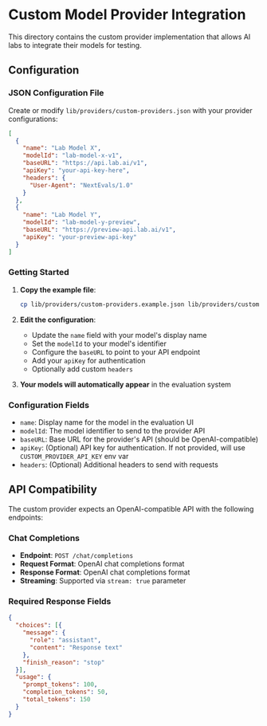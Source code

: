 # Custom Model Provider Integration

This directory contains the custom provider implementation that allows AI labs to integrate their models for testing.

## Configuration

### JSON Configuration File

Create or modify `lib/providers/custom-providers.json` with your provider configurations:

```json
[
  {
    "name": "Lab Model X",
    "modelId": "lab-model-x-v1",
    "baseURL": "https://api.lab.ai/v1",
    "apiKey": "your-api-key-here",
    "headers": {
      "User-Agent": "NextEvals/1.0"
    }
  },
  {
    "name": "Lab Model Y",
    "modelId": "lab-model-y-preview",
    "baseURL": "https://preview-api.lab.ai/v1",
    "apiKey": "your-preview-api-key"
  }
]
```

### Getting Started

1. **Copy the example file**:
   ```bash
   cp lib/providers/custom-providers.example.json lib/providers/custom-providers.json
   ```

2. **Edit the configuration**:
   - Update the `name` field with your model's display name
   - Set the `modelId` to your model's identifier
   - Configure the `baseURL` to point to your API endpoint
   - Add your `apiKey` for authentication
   - Optionally add custom `headers`

3. **Your models will automatically appear** in the evaluation system

### Configuration Fields

- `name`: Display name for the model in the evaluation UI
- `modelId`: The model identifier to send to the provider API
- `baseURL`: Base URL for the provider's API (should be OpenAI-compatible)
- `apiKey`: (Optional) API key for authentication. If not provided, will use `CUSTOM_PROVIDER_API_KEY` env var
- `headers`: (Optional) Additional headers to send with requests

## API Compatibility

The custom provider expects an OpenAI-compatible API with the following endpoints:

### Chat Completions
- **Endpoint**: `POST /chat/completions`
- **Request Format**: OpenAI chat completions format
- **Response Format**: OpenAI chat completions format
- **Streaming**: Supported via `stream: true` parameter

### Required Response Fields
```json
{
  "choices": [{
    "message": {
      "role": "assistant",
      "content": "Response text"
    },
    "finish_reason": "stop"
  }],
  "usage": {
    "prompt_tokens": 100,
    "completion_tokens": 50,
    "total_tokens": 150
  }
}
```
